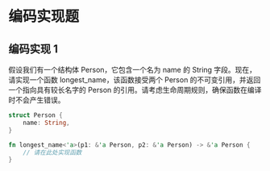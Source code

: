 # 编码实现题


## 编码实现 1

假设我们有一个结构体 Person，它包含一个名为 name 的 String 字段。现在，请实现一个函数 longest_name，该函数接受两个 Person 的不可变引用，并返回一个指向具有较长名字的 Person 的引用。请考虑生命周期规则，确保函数在编译时不会产生错误。

```rust
struct Person {
    name: String,
}

fn longest_name<'a>(p1: &'a Person, p2: &'a Person) -> &'a Person {
    // 请在此处实现函数
}

```